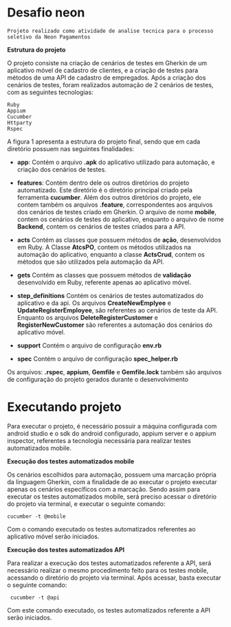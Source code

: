 # Desafio neon

    Projeto realizado como atividade de analise tecnica para o processo seletivo da Neon Pagamentos
    
    
**Estrutura do projeto**

O projeto consiste na criação de cenários de testes em Gherkin de um aplicativo móvel de cadastro de clientes, e a criação de testes para métodos de uma API  de cadastro de empregados. Após a criação dos cenários de testes, foram realizados automação de 2 cenários de testes, com as seguintes tecnologias: 

    Ruby
    Appium
    Cucumber
    Httparty
    Rspec

A figura 1 apresenta a estrutura do projeto final, sendo que em cada diretório possuem nas seguintes finalidades: 

- **app**: Contém o arquivo **.apk** do aplicativo utilizado para automação, e criação dos cenários de testes.

- **features**: Contém dentro dele os outros diretórios do projeto automatizado. Este diretório é o diretório principal criado pela ferramenta **cucumber**. Além dos outros diretórios do projeto, ele contem também os arquivos **.feature**, correspondentes aos arquivos dos cenários de testes criado em Gherkin. O arquivo de nome **mobile**, contem os cenários de testes do aplicativo, enquanto o arquivo de nome **Backend**, contem os cenários de testes criados para a API.

- **acts** Contém as classes que possuem métodos de **ação**, desenvolvidos em Ruby. A Classe **AtcsPO**, contem os métodos utilizados na automação do aplicativo, enquanto a classe **ActsCrud**, contem os métodos que são utilizados pela automação da API.

- **gets** Contém as classes que possuem métodos de **validação** desenvolvido em Ruby, referente apenas ao aplicativo móvel.

- **step_definitions** Contém os cenários de testes automatizados do aplicativo e da api. Os arquivos **CreateNewEmplyee** e **UpdateRegisterEmployee**, são referentes ao cenários de teste da API. Enquanto os arquivos **DeleteRegisterCustomer** e **RegisterNewCustomer** são referentes a automação dos cenários do aplicativo móvel.

- **support** Contém o arquivo de configuração **env.rb**

- **spec** Contém o arquivo de configuração **spec_helper.rb**

Os arquivos: **.rspec**, **appium**, **Gemfile** e **Gemfile.lock** também são arquivos de configuração do projeto gerados durante o desenvolvimento

# Executando projeto

Para executar o projeto, é necessário possuir a máquina configurada com android studio e o sdk do android configurado, appium server e o appium inspector, referentes a tecnologia necessária para realizar testes automatizados mobile. 

**Execução dos testes automatizados mobile**

Os cenários escolhidos para automação, possuem uma marcação própria da linguagem Gherkin, com a finalidade de ao executar o projeto executar apenas os cenários específicos com a marcação. Sendo assim para executar os testes automatizados mobile, será preciso acessar o diretório do projeto via terminal, e executar o seguinte comando: 

    cucumber -t @mobile

Com o comando executado os testes automatizados referentes ao aplicativo móvel serão iniciados.


**Execução dos testes automatizados API**

Para realizar a execução dos testes automatizados referente a API, será necessário realizar o mesmo procedimento feito para os testes mobile, acessando o diretório do projeto via terminal. Após acessar, basta executar o seguinte comando:

     cucumber -t @api
     
Com este comando executado, os testes automatizados referente a API serão iniciados.


